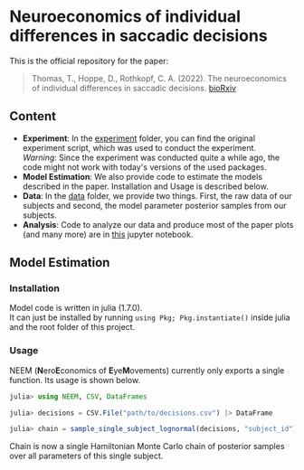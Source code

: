 # Neuroeconomics of individual differences in saccadic decisions  
This is the official repository for the paper:
> Thomas, T., Hoppe, D., Rothkopf, C. A. (2022). The neuroeconomics of individual differences in saccadic decisions. [bioRxiv](https://www.biorxiv.org/content/10.1101/2022.06.03.494508v1)

## Content
- **Experiment**: In the [experiment](./experiment) folder, you can find the original experiment script, which was used to conduct the experiment.  
*Warning*: Since the experiment was conducted quite a while ago, the code might not work with today's versions of the used packages.
- **Model Estimation**: We also provide code to estimate the models described in the paper.
Installation and Usage is described below.
- **Data**: In the [data](./data) folder, we provide two things.
First, the raw data of our subjects and second, the model parameter posterior samples from our subjects. 
- **Analysis**: Code to analyze our data and produce most of the paper plots (and many more) are in [this](./Analysis.ipynb) jupyter notebook.

## Model Estimation
### Installation
Model code is written in julia (1.7.0).  
It can just be installed by running `using Pkg; Pkg.instantiate()` inside julia and the root folder of this project.

### Usage
NEEM (**N**ero**E**conomics of **E**ye**M**ovements) currently only exports a single function. Its usage is shown below.
```julia
julia> using NEEM, CSV, DataFrames 

julia> decisions = CSV.File("path/to/decisions.csv") |> DataFrame

julia> chain = sample_single_subject_lognormal(decisions, "subject_id")
```
Chain is now a single Hamiltonian Monte Carlo chain of posterior samples over all parameters of this single subject.